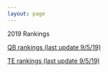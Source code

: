 ```yaml
---
layout: page
---
```

2019 Rankings
<p>
<a href="{{ site.baseurl }/_posts/2019-9-5-qb-rankings-twenty-nineteen.md">QB rankings (last update 9/5/19)</a>
</p>
<p>
  <a href="{{ site.baseurl }/_posts/2019-9-5-TE-Rankings.md">TE rankings (last update 9/5/19)</a>
  </p>
